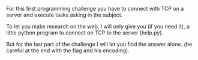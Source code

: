 For this first programming challenge you have to connect with TCP on a server and execute tasks asking in the subject.

To let you make research on the web, I will only give you (if you need it), a little python program to connect on TCP to the server (help.py).

But for the last part of the challenge I will let you find the answer alone. (be careful at the end with the flag and his encoding).